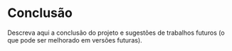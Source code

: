 # Conclusão

Descreva aqui a conclusão do projeto e sugestões de trabalhos futuros (o que pode ser melhorado em versões futuras).